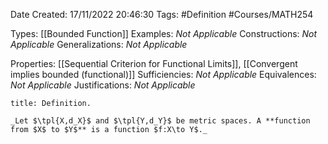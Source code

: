 <div class="topSpace"></div>

Date Created: 17/11/2022 20:46:30
Tags: #Definition #Courses/MATH254

Types: [[Bounded Function]]
Examples: _Not Applicable_
Constructions: _Not Applicable_
Generalizations: _Not Applicable_

Properties: [[Sequential Criterion for Functional Limits]], [[Convergent implies bounded (functional)]]
Sufficiencies: _Not Applicable_
Equivalences: _Not Applicable_
Justifications: _Not Applicable_

``` ad-Definition
title: Definition.

_Let $\tpl{X,d_X}$ and $\tpl{Y,d_Y}$ be metric spaces. A **function from $X$ to $Y$** is a function $f:X\to Y$._

```
